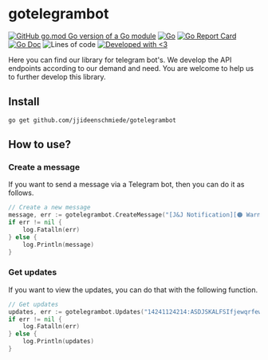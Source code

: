 # gotelegrambot

[![GitHub go.mod Go version of a Go module](https://img.shields.io/github/go-mod/go-version/jjideenschmiede/gotelegrambot.svg)](https://golang.org/) [![Go](https://github.com/jjideenschmiede/gotelegrambot/actions/workflows/go.yml/badge.svg)](https://github.com/jjideenschmiede/gotelegrambot/actions/workflows/go.yml) [![Go Report Card](https://goreportcard.com/badge/github.com/jjideenschmiede/gotelegrambot)](https://goreportcard.com/report/github.com/jjideenschmiede/gotelegrambot) [![Go Doc](https://godoc.org/github.com/jjideenschmiede/gotelegrambot?status.svg)](https://pkg.go.dev/github.com/jjideenschmiede/gotelegrambot) ![Lines of code](https://img.shields.io/tokei/lines/github/jjideenschmiede/gotelegrambot) [![Developed with <3](https://img.shields.io/badge/Developed%20with-%3C3-19ABFF)](https://jj-dev.de/)

Here you can find our library for telegram bot's. We develop the API endpoints according to our demand and need. You are welcome to help us to further develop this library.

## Install

```console
go get github.com/jjideenschmiede/gotelegrambot
```

## How to use?

### Create a message

If you want to send a message via a Telegram bot, then you can do it as follows.

```go
// Create a new message
message, err := gotelegrambot.CreateMessage("[J&J Notification][🟠 Warning] Es sind 55 Einträge in der API verzeichnet wurden.", "-1234567", "Markdown", "14241124214:ASDJSKALFSIfjewqrfew234123")
if err != nil {
    log.Fatalln(err)
} else {
    log.Println(message)
}
```

### Get updates

If you want to view the updates, you can do that with the following function.

```go
// Get updates
updates, err := gotelegrambot.Updates("14241124214:ASDJSKALFSIfjewqrfew234123")
if err != nil {
    log.Fatalln(err)
} else {
    log.Println(updates)
}
```
